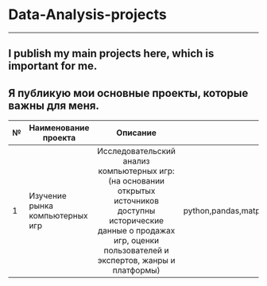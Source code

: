 # Data-Analysis-projects
------------------------
I publish my main projects here, which is important for me.
-----------------------------------------------------------
Я публикую мои основные проекты, которые важны для меня.
-----------------------------------------------------------
|№| Наименование проекта | Описание | Стек|
|-|--------------------- |:--------:| ---:|
|1|Изучение рынка компьютерных игр|Исследовательский анализ компьютерных игр:(на основании открытых источников доступны исторические данные о продажах игр, оценки пользователей и экспертов, жанры и платформы)|python,pandas,matplotlib.pyplot,datetime|
